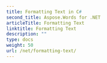 ```yaml
---
title: Formatting Text in C#
second_title: Aspose.Words for .NET
articleTitle: Formatting Text
linktitle: Formatting Text
description: ""
type: docs
weight: 50
url: /net/formatting-text/
---
```


